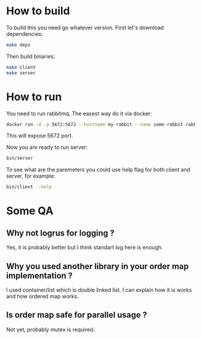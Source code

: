 # How to build

To build this you need go whatever version. First let's download dependencies:

```bash
make deps
```

Then build binaries:

```bash
make client
make server
```

# How to run

You need to run rabbitmq. The easest way do it via docker:

```bash
docker run -d -p 5672:5672 --hostname my-rabbit --name some-rabbit rabbitmq:3
```

This will expose 5672 port.

Now you are ready to run server:

```bash
bin/server
```

To see what are the paremeters you could use help flag for both client and server, for example:

```bash
bin/client --help
```

# Some QA

## Why not logrus for logging ?

Yes, it is probably better but I think standart log here is enough.

## Why you used another library in your order map implementation ?

I used container/list which is double linked list. I can explain how it is works and how ordered map works.

## Is order map safe for parallel usage ?

Not yet, probably mutex is required.
